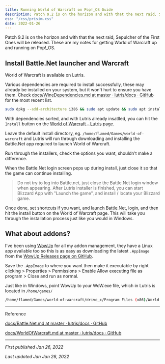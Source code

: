 ```yaml
---
title: Running World of Warcraft on Pop!_OS Guide
description: Patch 9.2 is on the horizon and with that the next raid, Sepulcher of the First Ones will be released. These are my notes for getting World of Warcraft up and running on Pop!_OS.
css: "/css/prisim.css"
date: 2022-01-26
---
```


Patch 9.2 is on the horizon and with that the next raid, Sepulcher of the First Ones will be released. These are my notes for getting World of Warcraft up and running on Pop!\_OS.

## Install Battle.Net launcher and Warcraft

World of Warcraft is available on Lutris.

Various dependencies are required to install successfully, these may already be installed on your system, but it won't hurt to ensure you have them. Check [docs/WineDependencies.md at master · lutris/docs · GitHub](https://github.com/lutris/docs/blob/master/WineDependencies.md) for the most recent list.

```bash
sudo dpkg --add-architecture i386 && sudo apt update && sudo apt install -y wine64 wine32 libasound2-plugins:i386 libsdl2-2.0-0:i386 libdbus-1-3:i386 libsqlite3-0:i386
```

With dependencies sorted, and with Lutris already insatlled, you can hit the `Install` button on the [World of Warcraft - Lutris](https://lutris.net/games/world-of-warcraft/) page.

Leave the default install directory, eg. `/home/flamed/Games/world-of-warcraft` and Lutris will run through downloading and installing the Battle.Net app required to launch World of Warcraft.

Run through the installers, check the options you want, shouldn't make a difference.

When the Battle.Net login screen pops up during install, just close it so that the game can continue installing.

> Do not try to log into Battle.net, just close the Battle.Net login window when appearing. After Lutris installer is finished, you can start Blizzard App with "Launch the game", and install / locate your Blizzard game.

Once done, set shortcuts if you want, and launch Battle.Net, login, and then hit the install button on the World of Warcraft page. This will take you through the installation process just like you would in Windows.

## What about addons?

I've been using [WowUp](https://wowup.io/) for all my addon management, they have a Linux app available too so this is as easy as downloading the latest `.AppImage` from the [WowUp Releases page on GitHub](https://github.com/WowUp/WowUp/releases).

Save the `.AppImage` to where you want then make it executable by right clicking > Properties > Permissions > Enable Allow executing file as program > Close and run as normal.

Just like in Windows, point WowUp to your WoW.exe file, which in Lutris is located in `/home/games/`

```bash
/home/flamed/Games/world-of-warcraft/drive_c/Program Files (x86)/World of Warcraft/_retail_/Wow.exe
```

---

Reference

[docs/Battle.Net.md at master · lutris/docs · GitHub](https://github.com/lutris/docs/blob/master/Battle.Net.md)

[docs/WorldOfWarcraft.md at master · lutris/docs · GitHub](https://github.com/lutris/docs/blob/master/WorldOfWarcraft.md)

---

_First published Jan 26, 2022_

_Last updated Jan Jan 26, 2022_
